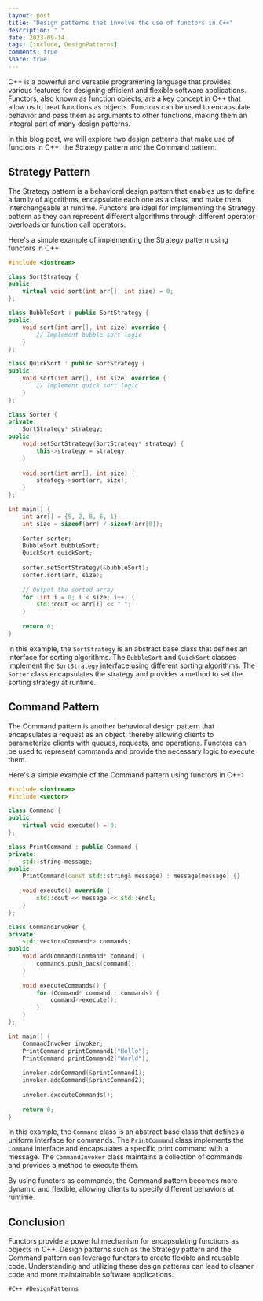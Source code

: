 ```yaml
---
layout: post
title: "Design patterns that involve the use of functors in C++"
description: " "
date: 2023-09-14
tags: [include, DesignPatterns]
comments: true
share: true
---
```


C++ is a powerful and versatile programming language that provides various features for designing efficient and flexible software applications. Functors, also known as function objects, are a key concept in C++ that allow us to treat functions as objects. Functors can be used to encapsulate behavior and pass them as arguments to other functions, making them an integral part of many design patterns.

In this blog post, we will explore two design patterns that make use of functors in C++: the Strategy pattern and the Command pattern.

## Strategy Pattern

The Strategy pattern is a behavioral design pattern that enables us to define a family of algorithms, encapsulate each one as a class, and make them interchangeable at runtime. Functors are ideal for implementing the Strategy pattern as they can represent different algorithms through different operator overloads or function call operators.

Here's a simple example of implementing the Strategy pattern using functors in C++:

```cpp
#include <iostream>

class SortStrategy {
public:
    virtual void sort(int arr[], int size) = 0;
};

class BubbleSort : public SortStrategy {
public:
    void sort(int arr[], int size) override {
        // Implement bubble sort logic
    }
};

class QuickSort : public SortStrategy {
public:
    void sort(int arr[], int size) override {
        // Implement quick sort logic
    }
};

class Sorter {
private:
    SortStrategy* strategy;
public:
    void setSortStrategy(SortStrategy* strategy) {
        this->strategy = strategy;
    }
    
    void sort(int arr[], int size) {
        strategy->sort(arr, size);
    }
};

int main() {
    int arr[] = {5, 2, 8, 6, 1};
    int size = sizeof(arr) / sizeof(arr[0]);
    
    Sorter sorter;
    BubbleSort bubbleSort;
    QuickSort quickSort;
    
    sorter.setSortStrategy(&bubbleSort);
    sorter.sort(arr, size);
    
    // Output the sorted array
    for (int i = 0; i < size; i++) {
        std::cout << arr[i] << " ";
    }
    
    return 0;
}
```

In this example, the `SortStrategy` is an abstract base class that defines an interface for sorting algorithms. The `BubbleSort` and `QuickSort` classes implement the `SortStrategy` interface using different sorting algorithms. The `Sorter` class encapsulates the strategy and provides a method to set the sorting strategy at runtime.

## Command Pattern

The Command pattern is another behavioral design pattern that encapsulates a request as an object, thereby allowing clients to parameterize clients with queues, requests, and operations. Functors can be used to represent commands and provide the necessary logic to execute them.

Here's a simple example of the Command pattern using functors in C++:

```cpp
#include <iostream>
#include <vector>

class Command {
public:
    virtual void execute() = 0;
};

class PrintCommand : public Command {
private:
    std::string message;
public:
    PrintCommand(const std::string& message) : message(message) {}
    
    void execute() override {
        std::cout << message << std::endl;
    }
};

class CommandInvoker {
private:
    std::vector<Command*> commands;
public:
    void addCommand(Command* command) {
        commands.push_back(command);
    }
    
    void executeCommands() {
        for (Command* command : commands) {
            command->execute();
        }
    }
};

int main() {
    CommandInvoker invoker;
    PrintCommand printCommand1("Hello");
    PrintCommand printCommand2("World");
    
    invoker.addCommand(&printCommand1);
    invoker.addCommand(&printCommand2);
    
    invoker.executeCommands();
    
    return 0;
}
```

In this example, the `Command` class is an abstract base class that defines a uniform interface for commands. The `PrintCommand` class implements the `Command` interface and encapsulates a specific print command with a message. The `CommandInvoker` class maintains a collection of commands and provides a method to execute them.

By using functors as commands, the Command pattern becomes more dynamic and flexible, allowing clients to specify different behaviors at runtime.

## Conclusion

Functors provide a powerful mechanism for encapsulating functions as objects in C++. Design patterns such as the Strategy pattern and the Command pattern can leverage functors to create flexible and reusable code. Understanding and utilizing these design patterns can lead to cleaner code and more maintainable software applications.
 
`#C++ #DesignPatterns`